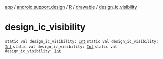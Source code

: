 [app](../../../index.md) / [android.support.design](../../index.md) / [R](../index.md) / [drawable](index.md) / [design_ic_visibility](.)

# design_ic_visibility

`static val design_ic_visibility: `[`Int`](https://kotlinlang.org/api/latest/jvm/stdlib/kotlin/-int/index.html)
`static val design_ic_visibility: `[`Int`](https://kotlinlang.org/api/latest/jvm/stdlib/kotlin/-int/index.html)
`static val design_ic_visibility: `[`Int`](https://kotlinlang.org/api/latest/jvm/stdlib/kotlin/-int/index.html)
`static val design_ic_visibility: `[`Int`](https://kotlinlang.org/api/latest/jvm/stdlib/kotlin/-int/index.html)
